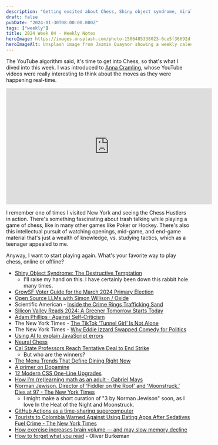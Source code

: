 ```yaml
---
description: "Getting excited about Chess, Shiny object syndrome, Viral Tunnels, and GitHub Actions as a time-sharing supercomputer."
draft: false
pubDate: "2024-01-30T08:00:00.000Z"
tags: ["weekly"]
title: 2024 Week 04 - Weekly Notes
heroImage: https://images.unsplash.com/photo-1506485338023-6ce5f36692df?ixlib=rb-4.0.3&ixid=M3wxMjA3fDB8MHxwaG90by1wYWdlfHx8fGVufDB8fHx8fA%3D%3D&auto=format&fit=crop&w=2370&q=80
heroImageAlt: Unsplash image from Jazmin Quaynor showing a weekly calendar
---
```


The YouTube algorithm said, it's time to get into Chess, so that's what I dived into this week. I was introduced to [Anna Cramling](https://www.youtube.com/@AnnaCramling), whose YouTube videos were really interesting to think about the moves as they were happening real-time.

<iframe 
  class="aspect-video w-full my-2"
  width="560"
  height="315"
  src="https://www.youtube.com/embed/k0uNoCI2Wqk?si=CcI0KWvOUiqTTjLx"
  title="YouTube video player"
  frameborder="0"
  allow="accelerometer; autoplay; clipboard-write; encrypted-media; gyroscope; picture-in-picture; web-share"
  allowfullscreen></iframe>

I remember one of times I visited New York and seeing the Chess Hustlers in action. There's something fascinating about trash talking while playing a game of chess, like in many other games like Poker or Hockey. There's also this intellectual pursuit of watching openings, mid-game, and end-game material that's just a wealth of knowledge, vs. studying tactics, which as a teenager appealed to me.

Anyway, I want to start playing again. What's your favorite way to play chess, online or offline?

- [Shiny Object Syndrome: The Destructive Temptation](https://www.quidlo.com/blog/shiny-object-syndrome/)
  - I'll raise my hand on this. I have certainly been down this rabbit hole many times.
- [GrowSF Voter Guide for the March 2024 Primary Election](https://growsf.org/voter-guides/san-francisco-voter-guide-march-2024-primary-election/)
- [Open Source LLMs with Simon Willison / Oxide](https://oxide.computer/podcasts/oxide-and-friends/1692510)
- Scientific American - [Inside the Crime Rings Trafficking Sand](https://www.scientificamerican.com/article/sand-mafias-are-plundering-the-earth/)
- [Silicon Valley Reads 2024: A Greener Tomorrow Starts Today](https://www.commonwealthclub.org/events/2024-01-31/silicon-valley-reads-2024-greener-tomorrow-starts-today)
- [Adam Phillips · Against Self-Criticism](https://www.lrb.co.uk/the-paper/v37/n05/adam-phillips/against-self-criticism)
- The New York Times - [The TikTok ‘Tunnel Girl’ Is Not Alone](https://www.nytimes.com/2024/01/18/style/tiktok-tunnel-girl.html?campaign_id=9&emc=edit_nn_20240119&instance_id=112920&nl=the-morning&regi_id=197092347&segment_id=155741&te=1&user_id=53888c42b17ce2b613ad43a8e73d64ef)
- The New York Times - [Why Eddie Izzard Swapped Comedy for Politics](https://www.nytimes.com/interactive/2024/01/07/magazine/eddie-izzard-interview.html?campaign_id=190&emc=edit_ufn_20240120&instance_id=112995&nl=from-the-times&regi_id=197092347&segment_id=155873&te=1&user_id=53888c42b17ce2b613ad43a8e73d64ef)
- [Using AI to explain JavaScript errors](https://devtoolstips.org/tips/en/explain-errors-with-ai/)
- [Neural Chess](https://pvdz.ee/weblog/450)
- [Cal State Professors Reach Tentative Deal to End Strike](https://www.nytimes.com/2024/01/23/us/california-state-faculty-strike-deal.html?campaign_id=9&emc=edit_nn_20240123&instance_id=113218&nl=the-morning&regi_id=197092347&segment_id=156054&te=1&user_id=53888c42b17ce2b613ad43a8e73d64ef)
  - But who are the winners?
- [The Menu Trends That Define Dining Right Now](https://www.nytimes.com/interactive/2024/01/22/dining/restaurant-menu-trends.html?campaign_id=9&emc=edit_nn_20240123&instance_id=113218&nl=the-morning&regi_id=197092347&segment_id=156054&te=1&user_id=53888c42b17ce2b613ad43a8e73d64ef)
- [A primer on Dopamine](https://invertedpassion.com/a-primer-on-dopamine/)
- [12 Modern CSS One-Line Upgrades](https://moderncss.dev/12-modern-css-one-line-upgrades/)
- [How I’m (re)learning math as an adult - Gabriel Mays](https://gmays.com/how-im-relearning-math-as-an-adult/?utm_source=tldrnewsletter)
- [Norman Jewison, Director of ‘Fiddler on the Roof’ and ‘Moonstruck,’ Dies at 97 - The New York Times](https://www.nytimes.com/2024/01/22/movies/norman-jewison-dead.html)
  - I might make a short curation of "3 by Norman Jewison" soon, as I love In the Heat of the Night and Moonstruck.
- [GitHub Actions as a time-sharing supercomputer](https://blog.alexellis.io/github-actions-timesharing-supercomputer/?utm_source=changelog-news)
- [Tourists to Colombia Warned Against Using Dating Apps After Sedatives Fuel Crime - The New York Times](https://www.nytimes.com/2024/01/23/world/americas/colombia-dating-apps-sedatives-deaths.html?campaign_id=9&emc=edit_nn_20240124&instance_id=113315&nl=the-morning&regi_id=197092347&segment_id=156155&te=1&user_id=53888c42b17ce2b613ad43a8e73d64ef)
- [How exercise increases brain volume — and may slow memory decline](https://www.washingtonpost.com/wellness/2024/01/24/exercise-brain-volume-memory/?pwapi_token=eyJ0eXAiOiJKV1QiLCJhbGciOiJIUzI1NiJ9.eyJyZWFzb24iOiJnaWZ0IiwibmJmIjoxNzA2MDcyNDAwLCJpc3MiOiJzdWJzY3JpcHRpb25zIiwiZXhwIjoxNzA3NDU0Nzk5LCJpYXQiOjE3MDYwNzI0MDAsImp0aSI6ImI1ZWU4NGY1LWRmZDItNDgwYS04NjEyLWY4MDU1Mzc5ZDhkMiIsInVybCI6Imh0dHBzOi8vd3d3Lndhc2hpbmd0b25wb3N0LmNvbS93ZWxsbmVzcy8yMDI0LzAxLzI0L2V4ZXJjaXNlLWJyYWluLXZvbHVtZS1tZW1vcnkvIn0.kGwwuEwhoRL0AG75IJM4BX8R_NiJdhgF_9RS_N0hFOk)
- [How to forget what you read](https://ckarchive.com/b/68ueh8hk25687hkq88gqmtzope0kk) - Oliver Burkeman
